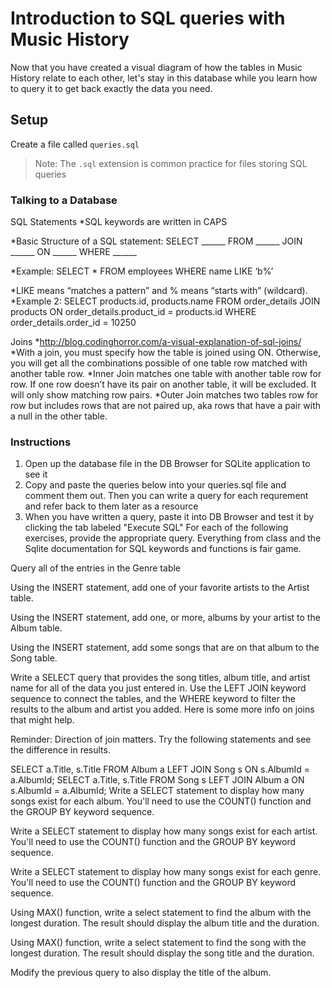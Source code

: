 # Introduction to SQL queries with Music History
Now that you have created a visual diagram of how the tables in Music History relate to each other, let's stay in this database while you learn how to query it to get back exactly the data you need.

## Setup
Create a file called `queries.sql`

>Note: The `.sql` extension is common practice for files storing SQL queries

### Talking to a Database
SQL Statements
 *SQL keywords are written in CAPS

 *Basic Structure of a SQL statement: SELECT ______ FROM ______ JOIN ______ ON ______ WHERE ______

 *Example: SELECT * FROM employees WHERE name LIKE ‘b%’

  *LIKE means “matches a pattern” and % means “starts with” (wildcard).
 *Example 2: SELECT products.id, products.name FROM order_details JOIN products ON order_details.product_id = products.id WHERE order_details.order_id = 10250

Joins
 *http://blog.codinghorror.com/a-visual-explanation-of-sql-joins/
 *With a join, you must specify how the table is joined using ON. Otherwise, you will get all the combinations possible of one table row matched with another table row.
  *Inner Join matches one table with another table row for row. If one row doesn’t have its pair on another table, it will be excluded. It will only show matching row pairs.
  *Outer Join matches two tables row for row but includes rows that are not paired up, aka rows that have a pair with a null in the other table.
### Instructions
 1. Open up the database file in the DB Browser for SQLite application to see it
 2. Copy and paste the queries below into your queries.sql file and comment them out. Then you can write a query for each requrement and refer back to them later as a resource
 3. When you have written a query, paste it into DB Browser and test it by clicking the tab labeled "Execute SQL"
  For each of the following exercises, provide the appropriate query. Everything from class and the Sqlite documentation for SQL keywords and functions is fair game.

Query all of the entries in the Genre table

Using the INSERT statement, add one of your favorite artists to the Artist table.

Using the INSERT statement, add one, or more, albums by your artist to the Album table.

Using the INSERT statement, add some songs that are on that album to the Song table.

Write a SELECT query that provides the song titles, album title, and artist name for all of the data you just entered in. Use the LEFT JOIN keyword sequence to connect the tables, and the WHERE keyword to filter the results to the album and artist you added. Here is some more info on joins that might help.

Reminder: Direction of join matters. Try the following statements and see the difference in results.

SELECT a.Title, s.Title FROM Album a LEFT JOIN Song s ON s.AlbumId = a.AlbumId;
SELECT a.Title, s.Title FROM Song s LEFT JOIN Album a ON s.AlbumId = a.AlbumId;
Write a SELECT statement to display how many songs exist for each album. You'll need to use the COUNT() function and the GROUP BY keyword sequence.

Write a SELECT statement to display how many songs exist for each artist. You'll need to use the COUNT() function and the GROUP BY keyword sequence.

Write a SELECT statement to display how many songs exist for each genre. You'll need to use the COUNT() function and the GROUP BY keyword sequence.

Using MAX() function, write a select statement to find the album with the longest duration. The result should display the album title and the duration.

Using MAX() function, write a select statement to find the song with the longest duration. The result should display the song title and the duration.

Modify the previous query to also display the title of the album.
